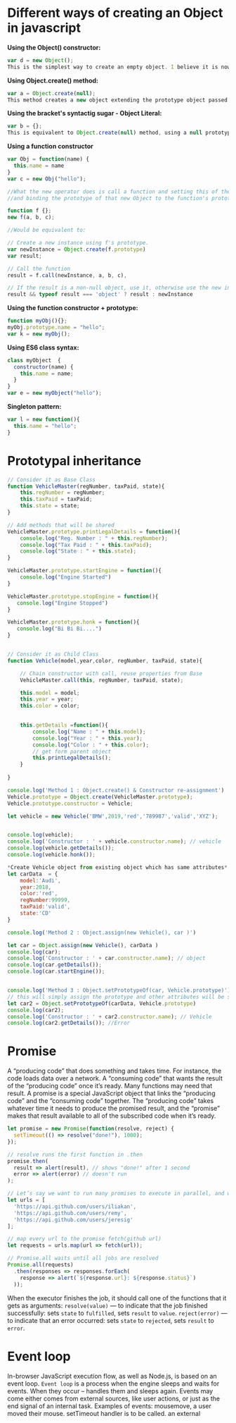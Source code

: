 # Different ways of creating an Object in javascript

**Using the Object() constructor:**
```javascript
var d = new Object();
This is the simplest way to create an empty object. I believe it is now discouraged.
```
**Using Object.create() method:**

```javascript
var a = Object.create(null);
This method creates a new object extending the prototype object passed as a parameter.
```
**Using the bracket's syntactig sugar - Object Literal:**
```javascript
var b = {};
This is equivalent to Object.create(null) method, using a null prototype as an argument.
```
**Using a function constructor**
```javascript
var Obj = function(name) {
  this.name = name
}
var c = new Obj("hello"); 

//What the new operator does is call a function and setting this of the function to a fresh new Object.
//and binding the prototype of that new Object to the function's prototype.

function f {};
new f(a, b, c);

//Would be equivalent to: 

// Create a new instance using f's prototype.
var newInstance = Object.create(f.prototype)
var result;

// Call the function
result = f.call(newInstance, a, b, c),

// If the result is a non-null object, use it, otherwise use the new instance.
result && typeof result === 'object' ? result : newInstance
```
**Using the function constructor + prototype:**
```javascript
function myObj(){};
myObj.prototype.name = "hello";
var k = new myObj();
```
**Using ES6 class syntax:**
```javascript
class myObject  {
  constructor(name) {
    this.name = name;
  }
}
var e = new myObject("hello");
```
**Singleton pattern:**
```javascript
var l = new function(){
  this.name = "hello";
}
```

# Prototypal inheritance
```javascript
// Consider it as Base Class
function VehicleMaster(regNumber, taxPaid, state){
    this.regNumber = regNumber;
    this.taxPaid = taxPaid; 
    this.state = state; 
}

// Add methods that will be shared 
VehicleMaster.prototype.printLegalDetails = function(){
    console.log("Reg. Number : " + this.regNumber);
    console.log("Tax Paid : " + this.taxPaid);
    console.log("State : " + this.state);        
}

VehicleMaster.prototype.startEngine = function(){
    console.log("Engine Started")    
}

VehicleMaster.prototype.stopEngine = function(){
   console.log("Engine Stopped")    
}

VehicleMaster.prototype.honk = function(){
   console.log("Bi Bi Bi....")    
}


// Consider it as Child Class
function Vehicle(model,year,color, regNumber, taxPaid, state){   

    // Chain constructor with call, reuse properties from Base
    VehicleMaster.call(this, regNumber, taxPaid, state);

    this.model = model;
    this.year = year;
    this.color = color;    
   

    this.getDetails =function(){
        console.log("Name : " + this.model);
        console.log("Year : " + this.year);
        console.log("Color : " + this.color);
        // get form parent object
        this.printLegalDetails();
    }
    
}

console.log('Method 1 : Object.create() & Constructor re-assignment')
Vehicle.prototype = Object.create(VehicleMaster.prototype);
Vehicle.prototype.constructor = Vehicle;

let vehicle = new Vehicle('BMW',2019,'red','789987','valid','XYZ');


console.log(vehicle);
console.log('Constructor : ' + vehicle.constructor.name); // vehicle
console.log(vehicle.getDetails()); 
console.log(vehicle.honk()); 
````

```javascript
*Create Vehicle object from existing object which has same attributes*
let carData  = {
    model:'Audi',
    year:2018,
    color:'red',
    regNumber:99999,
    taxPaid:'valid',
    state:'CD'
}

console.log('Method 2 : Object.assign(new Vehicle(), car )')

let car = Object.assign(new Vehicle(), carData )
console.log(car);
console.log('Constructor : ' + car.constructor.name); // object
console.log(car.getDetails()); 
console.log(car.startEngine()); 


console.log('Method 3 : Object.setPrototypeOf(car, Vehicle.prototype)')
// this will simply assign the prototype and other attributes will be skipped
let car2 = Object.setPrototypeOf(carData, Vehicle.prototype)
console.log(car2);
console.log('Constructor : ' + car2.constructor.name); // Vehicle
console.log(car2.getDetails()); //Error
```
# Promise
A “producing code” that does something and takes time. For instance, the code loads data over a network.
A “consuming code” that wants the result of the “producing code” once it’s ready. Many functions may need that result. 
A promise is a special JavaScript object that links the “producing code” and the “consuming code” together. 
The “producing code” takes whatever time it needs to produce the promised result, and the “promise” makes that result available to all of the subscribed code when it’s ready.
```javascript
let promise = new Promise(function(resolve, reject) {
  setTimeout(() => resolve("done!"), 1000);
});

// resolve runs the first function in .then
promise.then(
  result => alert(result), // shows "done!" after 1 second
  error => alert(error) // doesn't run
);

// Let’s say we want to run many promises to execute in parallel, and wait till all of them are ready.
let urls = [
  'https://api.github.com/users/iliakan',
  'https://api.github.com/users/remy',
  'https://api.github.com/users/jeresig'
];

// map every url to the promise fetch(github url)
let requests = urls.map(url => fetch(url));

// Promise.all waits until all jobs are resolved
Promise.all(requests)
  .then(responses => responses.forEach(
    response => alert(`${response.url}: ${response.status}`)
  ));

```
When the executor finishes the job, it should call one of the functions that it gets as arguments:
`resolve(value)` — to indicate that the job finished successfully:
sets `state` to `fulfilled`,
sets `result` to `value`.
`reject(error)` — to indicate that an error occurred:
sets `state` to `rejected`,
sets `result` to `error`.

# Event loop
In-browser JavaScript execution flow, as well as Node.js, is based on an event loop.
`Event loop` is a process when the engine sleeps and waits for events. When they occur – handles them and sleeps again.
Events may come either comes from external sources, like user actions, or just as the end signal of an internal task.
Examples of events:
mousemove, a user moved their mouse.
setTimeout handler is to be called.
an external <script src="..."> is loaded, ready to be executed.
a network operation, e.g. fetch is complete.
Things happen – the engine handles them – and waits for more to happen (while sleeping and consuming close to zero CPU).
  
> **Stack** - Function calls form a stack of frames.  

> **Heap** - Objects are allocated in a heap which is just a name to denote a large mostly unstructured region of memory.

> **Queue** - A JavaScript runtime uses a message queue, which is a list of messages to be processed. Each message has an associated function which gets called in order to handle the message.

> **Browser or Web APIs** - They are built into your web browser, and are able to expose data from the browser and surrounding computer environment and do useful complex things with it.

![Diagram](https://miro.medium.com/max/400/1*RuCaP1t09YaF7wfernuLWA.png)
  
```javascript
function main(){
  console.log('A');
  setTimeout(
    function display(){ console.log('B'); }
  ,0);
	console.log('C');
}
main();
//	Output
//	A
//	C
//  B
``` 
Here we have the main function which has 2 console.log commands logging ‘A’ and ‘C’ to the console. Sandwiched between them is a setTimeout call which logs ‘B’ to the console with 0ms wait time.

![Diagram](https://miro.medium.com/max/1000/1*64BQlpR00yfDKsXVv9lnIg.png)

The call to the main function is first pushed into the stack (as a frame). Then the browser pushes the first statement in the main function into the stack which is console.log(‘A’). This statement is executed and upon completion that frame is popped out. Alphabet A is displayed in the console.

The next statement (setTimeout() with callback exec() and 0ms wait time) is pushed into the call stack and execution starts. setTimeout function uses a Browser API to delay a callback to the provided function. The frame (with setTimeout) is then popped out once the handover to browser is complete (for the timer).

console.log(‘C’) is pushed to the stack while the timer runs in the browser for the callback to the exec() function. In this particular case, as the delay provided was 0ms, the callback will be added to the message queue as soon as the browser receives it (ideally).
After the execution of the last statement in the main function, the main() frame is popped out of the call stack, thereby making it empty. For the browser to push any message from the queue to the call stack, the call stack has to be empty first. That is why even though the delay provided in the setTimeout() was 0 seconds, the callback to exec() has to wait till the execution of all the frames in the call stack is complete.

Now the callback exec() is pushed into the call stack and executed. The alphabet C is display on the console. This is the event loop of javascript.

>So the delay parameter in setTimeout(function, delayTime) does not stand for the precise time delay after which the function is executed. It stands for the minimum wait time after which at some point in time the function will be executed.

**Links -** 
https://medium.com/front-end-weekly/javascript-event-loop-explained-4cd26af121d4
https://developer.mozilla.org/en-US/docs/Web/JavaScript/EventLoop


# x^n using recursion 
A function pow(x, n) that raises x to a natural power of n. In other words, multiplies x by itself n times.
```javascript
function pow(x, n) {
  if (n == 1) {
    return x;
  } else {
    return x * pow(x, n - 1);
  }
}
alert( pow(2, 3) ); // 8
```
# Factorial using recursion
```javascript
function factorial(x){ 
 if (x === 0){
    return 1;
 }
 return x * factorial(x-1);   
}
console.log(factorial(5)); //120
```

# Fibonacci Series using for loop
```javascript
var var1 = 0;
var var2 = 1;
var var3;
var count = 8
console.log(var1);
console.log(var2);
for(var i=3; i <= count;i++){
    var3 = var1 + var2;
    var1 = var2;
    var2 = var3;
    console.log(var3); // 0 1 1 2 3 5 8 13
}
```
